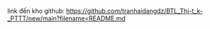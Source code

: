link đến kho github:
https://github.com/tranhaidangdz/BTL_Thi-t_k-_PTTT/new/main?filename=README.md
